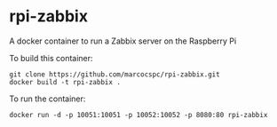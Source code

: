# rpi-zabbix
A docker container to run a Zabbix server on the Raspberry Pi

To build this container:

    git clone https://github.com/marcocspc/rpi-zabbix.git
    docker build -t rpi-zabbix .

To run the container:

    docker run -d -p 10051:10051 -p 10052:10052 -p 8080:80 rpi-zabbix 

